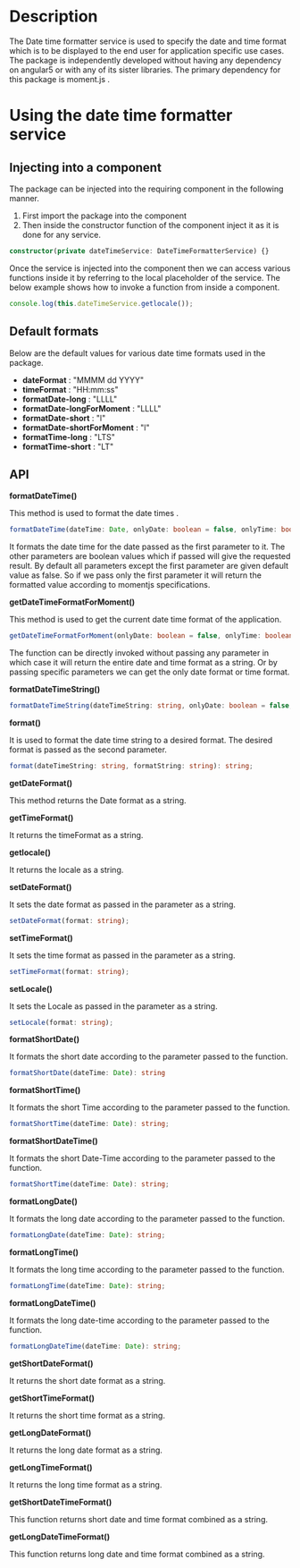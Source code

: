 # Description

The Date time formatter service is used to specify the date and time format which is to be displayed to the end user for application specific use cases. The package is independently developed without having any dependency on angular5 or with any of its sister libraries. The primary dependency for this package is moment.js .

# Using the date time formatter service

## Injecting into a component
The package can be injected into the requiring component in the following manner.
1. First import the package into the component
2. Then inside the constructor function of the component inject it as it is done for any service.

```typescript
constructor(private dateTimeService: DateTimeFormatterService) {}
```

Once the service is injected into the component then we can access various functions inside it by referring to the local placeholder of the service. The below example shows how to invoke a function from inside a component.

```javascript
console.log(this.dateTimeService.getlocale());
```

## Default formats

Below are the default values for various date time formats used in the package.
- **dateFormat** :  "MMMM dd YYYY"
- **timeFormat** : "HH:mm:ss"
- **formatDate-long**  :  "LLLL"
- **formatDate-longForMoment** : "LLLL"
- **formatDate-short** : "l"
- **formatDate-shortForMoment** : "l"
- **formatTime-long** : "LTS"
- **formatTime-short** : "LT"

## API

**formatDateTime()**

This method is used to format the date times . 

```typescript
formatDateTime(dateTime: Date, onlyDate: boolean = false, onlyTime: boolean = false, showMilliseconds: boolean = false)
```

It formats the date time for the date passed as the first parameter to it. The other parameters are boolean values which if passed will give the requested result.  By default all  parameters except the first parameter are given default value as false. So if we pass only the first parameter it will return the formatted value according to momentjs specifications.

**getDateTimeFormatForMoment()** 

This method is used to get the current date time format of the application.

```typescript
getDateTimeFormatForMoment(onlyDate: boolean = false, onlyTime: boolean = false, showMilliseconds: boolean = false);
````
The function can be directly invoked without passing any parameter in which case it will return the entire date and time format as a string. Or by passing specific parameters we can get the only date format or time format.

**formatDateTimeString()**

```typescript
formatDateTimeString(dateTimeString: string, onlyDate: boolean = false, onlyTime: boolean = false, showMilliseconds: boolean = false): string
```

**format()**

It is used to format the date time string to a desired format. The desired format is passed as the second parameter.

```typescript
format(dateTimeString: string, formatString: string): string;
```

**getDateFormat()**

This method returns the Date format as a string.

**getTimeFormat()**

It returns the timeFormat as a string.

**getlocale()**

It returns the locale as a string.

**setDateFormat()**

It sets the date format as passed in the parameter as a string.

```typescript
setDateFormat(format: string);
```

**setTimeFormat()**

It sets the time format as passed in the parameter as a string.

```typescript
setTimeFormat(format: string);
```

**setLocale()**

It sets the Locale as passed in the parameter as a string.

```typescript
setLocale(format: string);
```

**formatShortDate()**

It formats the short date according to the parameter passed to the function.

```typescript
formatShortDate(dateTime: Date): string
```

**formatShortTime()**

It formats the short Time according to the parameter passed to the function.

```typescript
formatShortTime(dateTime: Date): string;
```

**formatShortDateTime()**

It formats the short Date-Time according to the parameter passed to the function.

```typescript
formatShortTime(dateTime: Date): string;
```

**formatLongDate()**

It formats the long date according to the parameter passed to the function.

```typescript
formatLongDate(dateTime: Date): string;
```

**formatLongTime()**

It formats the long time according to the parameter passed to the function.

```typescript
formatLongTime(dateTime: Date): string;
```

**formatLongDateTime()**

It formats the long date-time according to the parameter passed to the function.

```typescript
formatLongDateTime(dateTime: Date): string;
```

**getShortDateFormat()**

It returns the short date format as a string.

**getShortTimeFormat()**

It returns the short time format as a string.

**getLongDateFormat()**

It returns the long date format as a string.

**getLongTimeFormat()**

It returns the long time format as a string.

**getShortDateTimeFormat()**

This function returns short date and time format combined as a string.

**getLongDateTimeFormat()**

This function returns long date and time format combined as a string.

 










